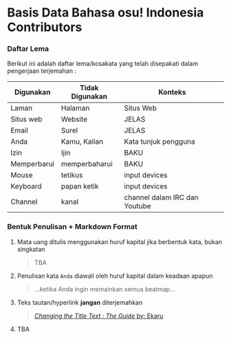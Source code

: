# Basis Data Bahasa osu! Indonesia Contributors

### Daftar Lema 

Berikut ini adalah daftar lema/kosakata yang telah disepakati dalam pengerjaan terjemahan :

Digunakan | Tidak Digunakan | Konteks | 
---------|--------|-------
Laman | Halaman | Situs Web
Situs web | Website | JELAS
Email  | Surel | JELAS
Anda | Kamu, Kalian | Kata tunjuk pengguna
Izin | Ijin | BAKU
Memperbarui | memperbaharui | BAKU
Mouse | tetikus | input devices
Keyboard | papan ketik | input devices
Channel | kanal | channel dalam IRC dan Youtube

### Bentuk Penulisan + Markdown Format

1. Mata uang ditulis menggunakan huruf kapital jika berbentuk kata, bukan singkatan
    > TBA


2. Penulisan kata `Anda` diawali oleh huruf kapital dalam keadaan apapun
    > ...ketika Anda ingin memainkan semua beatmap...

3. Teks tautan/hyperlink **jangan** diterjemahkan
    >[*Changing the Title Text : The Guide* by: Ekaru](https://osu.ppy.sh/community/forums/topics/14513)
4. TBA